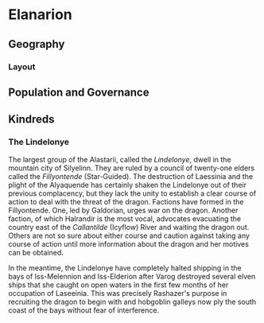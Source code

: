 # Elanarion

## Geography

### Layout

## Population and Governance

## Kindreds

### The Lindelonye

The largest group of the Alastarii, called the _Lindelonye_, dwell in the mountain city of Silyelinn. They are ruled by a council of twenty-one elders called the _Fillyontende_ (Star-Guided). The destruction of Laessinia and the plight of the Alyaquende has certainly shaken the Lindelonye out of their previous complacency, but they lack the unity to establish a clear course of action to deal with the threat of the dragon. Factions have formed in the Fillyontende. One, led by Galdorian, urges war on the dragon. Another faction, of which Halrandir is the most vocal, advocates evacuating the country east of the _Callantilde_ (Icyflow) River and waiting the dragon out. Others are not so sure about either course and caution against taking any course of action until more information about the dragon and her motives can be obtained.

In the meantime, the Lindelonye have completely halted shipping in the bays of Iss-Melennion and Iss-Elderion after Varog destroyed several elven ships that she caught on open waters in the first few months of her occupation of Laseeinia. This was precisely Rashazer's purpose in recruiting the dragon to begin with and hobgoblin galleys now ply the south coast of the bays without fear of interference.